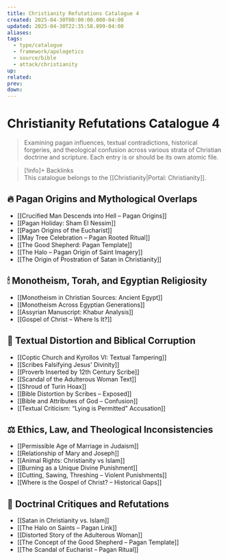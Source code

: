 ```yaml
---
title: Christianity Refutations Catalogue 4
created: 2025-04-30T00:00:00.000-04:00
updated: 2025-04-30T22:35:58.899-04:00
aliases: 
tags:
  - type/catalogue
  - framework/apologetics
  - source/bible
  - attack/christianity 
up: 
related: 
prev: 
down: 
---
```


# Christianity Refutations Catalogue 4

> Examining pagan influences, textual contradictions, historical forgeries, and theological confusion across various strata of Christian doctrine and scripture. Each entry is or should be its own atomic file.

> [!info]+ Backlinks  
> This catalogue belongs to the [[Christianity|Portal: Christianity]].

## 🔥 Pagan Origins and Mythological Overlaps

- [[Crucified Man Descends into Hell – Pagan Origins]]
- [[Pagan Holiday: Sham El Nessim]]
- [[Pagan Origins of the Eucharist]]
- [[May Tree Celebration – Pagan Rooted Ritual]]
- [[The Good Shepherd: Pagan Template]]
- [[The Halo – Pagan Origin of Saint Imagery]]
- [[The Origin of Prostration of Satan in Christianity]]

## 🕯 Monotheism, Torah, and Egyptian Religiosity

- [[Monotheism in Christian Sources: Ancient Egypt]]
- [[Monotheism Across Egyptian Generations]]
- [[Assyrian Manuscript: Khabur Analysis]]
- [[Gospel of Christ – Where Is It?]]

## 🧾 Textual Distortion and Biblical Corruption

- [[Coptic Church and Kyrollos VI: Textual Tampering]]
- [[Scribes Falsifying Jesus' Divinity]]
- [[Proverb Inserted by 12th Century Scribe]]
- [[Scandal of the Adulterous Woman Text]]
- [[Shroud of Turin Hoax]]
- [[Bible Distortion by Scribes – Exposed]]
- [[Bible and Attributes of God – Confusion]]
- [[Textual Criticism: “Lying is Permitted” Accusation]]

## ⚖️ Ethics, Law, and Theological Inconsistencies

- [[Permissible Age of Marriage in Judaism]]
- [[Relationship of Mary and Joseph]]
- [[Animal Rights: Christianity vs Islam]]
- [[Burning as a Unique Divine Punishment]]
- [[Cutting, Sawing, Threshing – Violent Punishments]]
- [[Where is the Gospel of Christ? – Historical Gaps]]

## 🧠 Doctrinal Critiques and Refutations

- [[Satan in Christianity vs. Islam]]
- [[The Halo on Saints – Pagan Link]]
- [[Distorted Story of the Adulterous Woman]]
- [[The Concept of the Good Shepherd – Pagan Template]]
- [[The Scandal of Eucharist – Pagan Ritual]]

